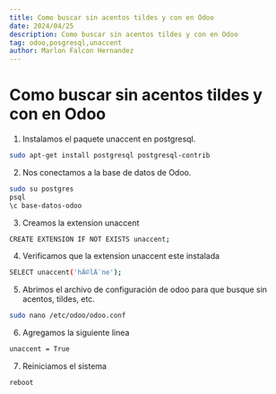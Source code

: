 ```yaml
---
title: Como buscar sin acentos tildes y con en Odoo
date: 2024/04/25
description: Como buscar sin acentos tildes y con en Odoo
tag: odoo,posgresql,unaccent
author: Marlon Falcon Hernandez
---
```


# Como buscar sin acentos tildes y con en Odoo

1. Instalamos el paquete unaccent en postgresql.
```bash
sudo apt-get install postgresql postgresql-contrib
```

2. Nos conectamos a la base de datos de Odoo.
```bash
sudo su postgres
psql
\c base-datos-odoo
```

3. Creamos la extension unaccent
```bash
CREATE EXTENSION IF NOT EXISTS unaccent;
```

4. Verificamos que la extension unaccent este instalada
```bash
SELECT unaccent('hÃ©lÃ¨ne');
```

5. Abrimos el archivo de configuración de odoo para que busque sin acentos, tildes, etc.
```bash
sudo nano /etc/odoo/odoo.conf
```

6. Agregamos la siguiente linea
```bash
unaccent = True
```

7. Reiniciamos el sistema
```bash
reboot
```


